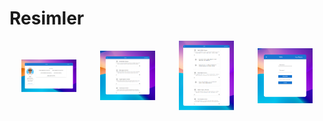 # Resimler
<div style="display: flex">
    <div style="width: 48%; margin-bottom: 10px; display: flex; justify-content: center; align-items: center;">
        <img src="public/ProjectPictures/screenshot2.png" alt="Resim 1" style="width: 70%; height: auto;">
    </div>
    <div style="width: 48%; margin-bottom: 10px; display: flex; justify-content: center; align-items: center;">
        <img src="public/ProjectPictures/screenshot3.png" alt="Resim 2" style="width: 70%; height: auto;">
    </div>
    <div style="width: 48%; margin-bottom: 10px; display: flex; justify-content: center; align-items: center;">
        <img src="public/ProjectPictures/screenshot4.png" alt="Resim 3" style="width: 70%; height: auto;">
    </div>
    <div style="width: 48%; margin-bottom: 10px; display: flex; justify-content: center; align-items: center;">
        <img src="public/ProjectPictures/screenshot1.png" alt="Resim 4" style="width: 70%; height: auto;">
    </div>
</div>
